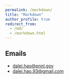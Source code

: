 ```yaml
---
permalink: /markdown/
title: "Markdown"
author_profile: true
redirect_from: 
  - /md/
  - /markdown.html
---
```


## Emails

* dalei.hao@pnnl.gov
* dalei.hao.93@gmail.com


